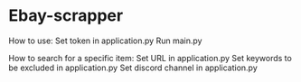 # Ebay-scrapper

How to use:
    Set token in application.py
    Run main.py
  
How to search for a specific item:
    Set URL in application.py
    Set keywords to be excluded in application.py
    Set discord channel in application.py
    

